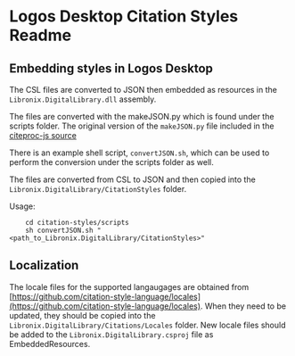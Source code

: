Logos Desktop Citation Styles Readme
==============================

Embedding styles in Logos Desktop
---------------------------------

The CSL files are converted to JSON then embedded as resources in the ```Libronix.DigitalLibrary.dll``` assembly.

The files are converted with the makeJSON.py which is found under the scripts folder. The original version of the ```makeJSON.py``` file included in the [citeproc-js source](https://bitbucket.org/fbennett/citeproc-js/src/f53167766c75e879f77f5190a57f3c33959b54eb/tools/makejson.py?at=default)

There is an example shell script, ```convertJSON.sh```, which can be used to perform the conversion under the scripts folder as well.

The files are converted from CSL to JSON and then copied into the ```Libronix.DigitalLibrary/CitationStyles``` folder. 

Usage:
```
	cd citation-styles/scripts
	sh convertJSON.sh "<path_to_Libronix.DigitalLibrary/CitationStyles>"
```

Localization
------------
The locale files for the supported langaugages are obtained from [https://github.com/citation-style-language/locales](https://github.com/citation-style-language/locales). When they need to be updated, they should be copied into the ```Libronix.DigitalLibrary/Citations/Locales``` folder. New locale files should be added to the ```Libronix.DigitalLibrary.csproj``` file as EmbeddedResources.



